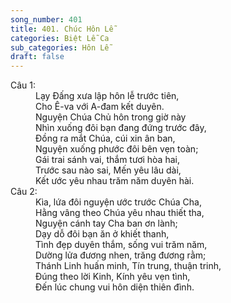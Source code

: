 ```yaml
---
song_number: 401
title: 401. Chúc Hôn Lễ
categories: Biệt Lễ Ca
sub_categories: Hôn Lễ
draft: false
---
```

<dl><dt>Câu 1:</dt><dd data-verse="1">Lạy Đấng xưa lập hôn lễ trước tiên, <br/>Cho Ê-va với A-đam kết duyên. <br/>Nguyện Chúa Chủ hôn trong giờ này <br/>Nhìn xuống đôi bạn đang đứng trước đây, <br/>Đồng ra mắt Chúa, cúi xin ân ban, <br/>Nguyện xuống phước đôi bên vẹn toàn; <br/>Gái trai sánh vai, thắm tươi hòa hai, <br/>Trước sau nào sai, Mến yêu lâu dài, <br/>Kết ước yêu nhau trăm năm duyên hài. </dd><dt>Câu 2:</dt><dd data-verse="2">Kìa, lứa đôi nguyện ước trước Chúa Cha, <br/>Hằng vâng theo Chúa yêu nhau thiết tha, <br/>Nguyện cánh tay Cha ban ơn lành; <br/>Dạy dỗ đôi bạn ăn ở khiết thanh, <br/>Tình đẹp duyên thắm, sống vui trăm năm, <br/>Dường lửa đương nhen, trăng đương rằm; <br/>Thánh Linh huấn minh, Tín trung, thuận trinh, <br/>Đúng theo lời Kinh, Kính yêu vẹn tình, <br/>Đến lúc chung vui hôn diện thiên đình. </dd></dl>